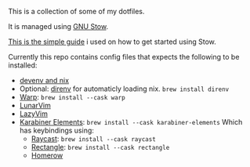 This is a collection of some of my dotfiles.

It is managed using [GNU Stow](https://www.gnu.org/software/stow/).

[This is the simple guide](https://dr563105.github.io/blog/manage-dotfiles-with-gnu-stow/) i used on how to get started using Stow.

Currently this repo contains config files that expects the following to be installed:

- [devenv and nix](https://devenv.sh/getting-started/)
- Optional: [direnv](https://devenv.sh/automatic-shell-activation/) for automaticly loading nix. `brew install direnv`
- [Warp](https://warp.dev/): `brew install --cask warp`
- [LunarVim](https://github.com/LunarVim/LunarVim)
- [LazyVim](https://github.com/LazyVim/LazyVim)
- [Karabiner Elements](https://karabiner-elements.pqrs.org/): `brew install --cask karabiner-elements` Which has keybindings using:
  - [Raycast](https://raycast.com/): `brew install --cask raycast`
  - [Rectangle](https://rectangleapp.com/): `brew install --cask rectangle`
  - [Homerow](https://www.homerow.app/)
